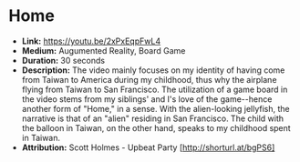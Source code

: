 # Home


* **Link:** https://youtu.be/2xPxEqpFwL4
* **Medium:** Augumented Reality, Board Game
* **Duration:** 30 seconds
* **Description:** The video mainly focuses on my identity of having come from Taiwan to America during my childhood, thus why the airplane flying from Taiwan to San Francisco. The utilization of a game board in the video stems from my siblings' and I's love of the game--hence another form of "Home," in a sense. With the alien-looking jellyfish, the narrative is that of an "alien" residing in San Francisco. The child with the balloon in Taiwan, on the other hand, speaks to my childhood spent in Taiwan. 
* **Attribution:** Scott Holmes - Upbeat Party [http://shorturl.at/bgPS6]

